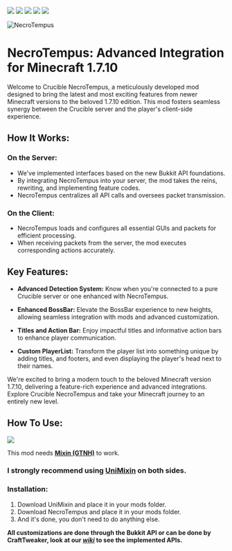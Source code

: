 ![](https://img.shields.io/badge/Minecraft%20Forge-v10.13.4.1614-orange?style=flat-square)
![](https://img.shields.io/badge/Minecraft-1.7.10-orange?style=flat-square)
![](https://img.shields.io/badge/Java%20JDK-v1.8-red?style=flat-square)
![](https://img.shields.io/badge/Mixin-0.8.5--GTNH-red?style=flat-square)
![](https://img.shields.io/discord/682358465175355393?color=blue&label=Discord&logo=Discord&style=flat-square)

![NecroTempus](https://github.com/CrucibleMC/NecroTempus/assets/26889025/74b9f118-ef77-4842-8b3a-e4ebf7af94a2)


# NecroTempus: Advanced Integration for Minecraft 1.7.10

Welcome to Crucible NecroTempus, a meticulously developed mod designed to bring the latest and most exciting features from newer Minecraft versions to the beloved 1.7.10 edition. This mod fosters seamless synergy between the Crucible server and the player's client-side experience.

## **How It Works:**

### On the Server:
- We've implemented interfaces based on the new Bukkit API foundations.
- By integrating NecroTempus into your server, the mod takes the reins, rewriting, and implementing feature codes.
- NecroTempus centralizes all API calls and oversees packet transmission.

### On the Client:
- NecroTempus loads and configures all essential GUIs and packets for efficient processing.
- When receiving packets from the server, the mod executes corresponding actions accurately.

## **Key Features:**

- **Advanced Detection System:**
   Know when you're connected to a pure Crucible server or one enhanced with NecroTempus.

- **Enhanced BossBar:**
   Elevate the BossBar experience to new heights, allowing seamless integration with mods and advanced customization.

- **Titles and Action Bar:**
   Enjoy impactful titles and informative action bars to enhance player communication.

- **Custom PlayerList:**
   Transform the player list into something unique by adding titles, and footers, and even displaying the player's head next to their names.

We're excited to bring a modern touch to the beloved Minecraft version 1.7.10, delivering a feature-rich experience and advanced integrations. Explore Crucible NecroTempus and take your Minecraft journey to an entirely new level.

## **How To Use:**
![](https://img.shields.io/badge/Mixin-0.8.5--GTNH-red?style=flat-square)

This mod needs [**Mixin (GTNH)**](https://github.com/GTNewHorizons/SpongePoweredMixin) to work.

### I strongly recommend using [**UniMixin**](https://github.com/LegacyModdingMC/UniMixins) on both sides.
### Installation:
1. Download UniMixin and place it in your mods folder.
2. Download NecroTempus and place it in your mods folder.
3. And it's done, you don't need to do anything else.

**All customizations are done through the Bukkit API or can be done by CraftTweaker, look at our [*wiki*](https://github.com/CrucibleMC/NecroTempus/wiki) to see the implemented APIs.**
